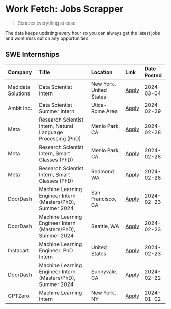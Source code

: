 # Work Fetch: Jobs Scrapper
> Scrapes everything at ease

The data keeps updating every hour so you can always get the latest jobs and wont miss out on any opportunities.

## SWE Internships
<!--START_SECTION:workfetch-->
| Company            | Title                                                        | Location                | Link                                                                                                                                                                                                                                                                       | Date Posted   |
|:-------------------|:-------------------------------------------------------------|:------------------------|:---------------------------------------------------------------------------------------------------------------------------------------------------------------------------------------------------------------------------------------------------------------------------|:--------------|
| Medidata Solutions | Data Scientist Intern                                        | New York, United States | [Apply](https://www.linkedin.com/jobs/view/data-scientist-intern-at-medidata-solutions-3810253704?refId=BF9eVS%2BzpX1E7kbGwazgBA%3D%3D&trackingId=wovP8Bw4MV%2Fr4W0GzJjEKA%3D%3D&position=11&pageNum=0&trk=public_jobs_jserp-result_search-card)                           | 2024-03-04    |
| Ambit Inc.         | Data Scientist Summer Intern                                 | Utica-Rome Area         | [Apply](https://www.linkedin.com/jobs/view/data-scientist-summer-intern-at-ambit-inc-3843121918?refId=BF9eVS%2BzpX1E7kbGwazgBA%3D%3D&trackingId=vTed3tvWfl6sNQM3%2F2aIUg%3D%3D&position=6&pageNum=0&trk=public_jobs_jserp-result_search-card)                              | 2024-02-29    |
| Meta               | Research Scientist Intern, Natural Language Processing (PhD) | Menlo Park, CA          | [Apply](https://www.linkedin.com/jobs/view/research-scientist-intern-natural-language-processing-phd-at-meta-3811306149?refId=BF9eVS%2BzpX1E7kbGwazgBA%3D%3D&trackingId=5SyenEAOloujXmn4CKPIOQ%3D%3D&position=12&pageNum=0&trk=public_jobs_jserp-result_search-card)       | 2024-02-28    |
| Meta               | Research Scientist Intern, Smart Glasses (PhD)               | Menlo Park, CA          | [Apply](https://www.linkedin.com/jobs/view/research-scientist-intern-smart-glasses-phd-at-meta-3811308332?refId=BF9eVS%2BzpX1E7kbGwazgBA%3D%3D&trackingId=3O3EZASaPIu6OI2Dba1ODQ%3D%3D&position=13&pageNum=0&trk=public_jobs_jserp-result_search-card)                     | 2024-02-28    |
| Meta               | Research Scientist Intern, Smart Glasses (PhD)               | Redmond, WA             | [Apply](https://www.linkedin.com/jobs/view/research-scientist-intern-smart-glasses-phd-at-meta-3811304794?refId=BF9eVS%2BzpX1E7kbGwazgBA%3D%3D&trackingId=tXx1gZJeS6ndLTQADJ6pvQ%3D%3D&position=14&pageNum=0&trk=public_jobs_jserp-result_search-card)                     | 2024-02-28    |
| DoorDash           | Machine Learning Engineer Intern (Masters/PhD), Summer 2024  | San Francisco, CA       | [Apply](https://www.linkedin.com/jobs/view/machine-learning-engineer-intern-masters-phd-summer-2024-at-doordash-3736457737?refId=BF9eVS%2BzpX1E7kbGwazgBA%3D%3D&trackingId=mmmT0gBDkYiJ0zo%2F3%2BsgpQ%3D%3D&position=3&pageNum=0&trk=public_jobs_jserp-result_search-card) | 2024-02-23    |
| DoorDash           | Machine Learning Engineer Intern (Masters/PhD), Summer 2024  | Seattle, WA             | [Apply](https://www.linkedin.com/jobs/view/machine-learning-engineer-intern-masters-phd-summer-2024-at-doordash-3736455966?refId=BF9eVS%2BzpX1E7kbGwazgBA%3D%3D&trackingId=k49%2BAsRh1ELcPzlj%2Bzb9Bg%3D%3D&position=4&pageNum=0&trk=public_jobs_jserp-result_search-card) | 2024-02-23    |
| Instacart          | Machine Learning Engineer, PhD Intern                        | United States           | [Apply](https://www.linkedin.com/jobs/view/machine-learning-engineer-phd-intern-at-instacart-3815634369?refId=BF9eVS%2BzpX1E7kbGwazgBA%3D%3D&trackingId=p%2BmElCGEoYJs6X59qbjncQ%3D%3D&position=5&pageNum=0&trk=public_jobs_jserp-result_search-card)                      | 2024-02-23    |
| DoorDash           | Machine Learning Engineer Intern (Masters/PhD), Summer 2024  | Sunnyvale, CA           | [Apply](https://www.linkedin.com/jobs/view/machine-learning-engineer-intern-masters-phd-summer-2024-at-doordash-3736454973?refId=BF9eVS%2BzpX1E7kbGwazgBA%3D%3D&trackingId=S8x4ERo56sqrV32hTKcD4A%3D%3D&position=2&pageNum=0&trk=public_jobs_jserp-result_search-card)     | 2024-02-22    |
| GPTZero            | Machine Learning Intern                                      | New York, NY            | [Apply](https://www.linkedin.com/jobs/view/machine-learning-intern-at-gptzero-3796844451?refId=BF9eVS%2BzpX1E7kbGwazgBA%3D%3D&trackingId=C32SARnNMhpoPlIwUp5hBg%3D%3D&position=10&pageNum=0&trk=public_jobs_jserp-result_search-card)                                      | 2024-01-02    |
<!--END_SECTION:workfetch-->
